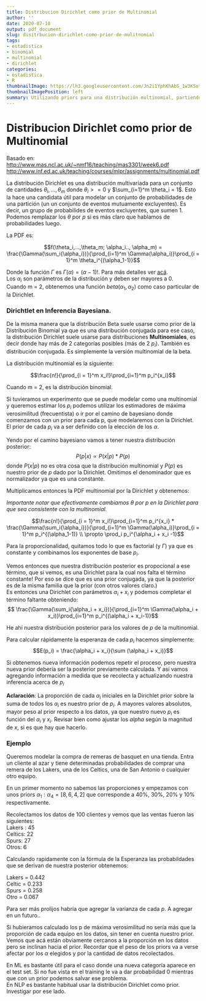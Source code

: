 ```yaml
---
title: Distribucion Dirichlet como prior de Multinomial
author: ''
date: 2020-07-18
output: pdf_document
slug: disitrbucion-dirichlet-como-prior-de-mulitnomial
tags:
- estadistica
- binomial
- multinomial
- dirichlet
categories:
- estadistica
- R
thumbnailImage: https://lh3.googleusercontent.com/Jn2i1YphKhAbS_1w3KSotp7L0BZA3GguSSAEUCCyH9V4g2PtunCuoE0GlY-PkdrsLERb08KiSsNvIMPqpQ=w260-h173-rw
thumbnailImagePosition: left
summary: Utilizando priors para una distribución multinomial, partiendo de una Dirichlet. Cómo actualizar nuestras estimaciones a partir de los datos.
---
```


# Distribucion Dirichlet como prior de Multinomial

Basado en:  
http://www.mas.ncl.ac.uk/~nmf16/teaching/mas3301/week6.pdf  
http://www.inf.ed.ac.uk/teaching/courses/mlpr/assignments/multinomial.pdf

La distribución Dirichlet es una distribución multivariada para un conjunto de cantidades $\theta_i,...,\theta_m$ donde $\theta_i >= 0$ y $\sum_{i=1}^m \theta_i = 1$. Esto la hace una candidata útil para modelar un conjunto de probabilidades de una partición (un un conjunto de eventos mutuamente excluyentes). Es decir, un grupo de probabilides de eventos excluyentes, que sumen 1.  
Podemos remplazar los $\theta$ por $p$ si es más claro que hablamos de probabilidades luego.

La PDF es:

$$f(\theta_i,...,\theta_m; \alpha_i.., \alpha_m) =   \frac{\Gamma(\sum_i{\alpha_i})}{\prod_{i=1}^m \Gamma(\alpha_i)}\prod_{i = 1}^m \theta_i^{(\alpha_1-1)}$$

Donde la función $\Gamma$ es $\Gamma(\alpha) = (\alpha -1)!$. Para más detalles ver [acá](https://en.wikipedia.org/wiki/Gamma_function).  
Los $\alpha_i$ son parámetros de la distribución y deben ser mayores a 0.  
Cuando m = 2, obtenemos una función $beta(\alpha_1, \alpha_2)$ como caso particular de la Dirichlet.


### Dirichtlet en Inferencia Bayesiana.

De la misma manera que la distribución Beta suele usarse como prior de la Distribución Binomial ya que es una distribución conjugada para ese caso, la distribución Dirichlet suele usarse para distribuciones **Multinomiales**, es decir donde hay más de 2 categorías posibles (más de 2 $p_i$). También es distribución conjugada. Es simplemente la versión multinomial de la beta.  



La distribución multinomial es la siguiente:

$$\frac{n!}{\prod_{i = 1}^m x_i!}\prod_{i=1}^m p_i^{x_i}$$

Cuando m = 2, es la distribución binomial.

Si tuvieramos un experimento que se puede modelar como una multinomial y queremos estimar los $p_i$ podemos utilizar los estimadores de máxima verosimilitud (frecuentista) o ir por el camino de bayesiano donde comenzamos con un prior para cada p, que modelaremos con la Dirichlet. El prior de cada $p_i$ va a ser definido con la elección de los $\alpha$.

Yendo por el camino bayesiano vamos a tener nuestra distribución posterior:
$$ P(p | x) \propto P(x|p) * P(p)$$
donde $P(x|p)$ no es otra cosa que la distribución multinomial y $P(p)$ es nuestro prior de $p$ dado por la Dirichlet. Omitimos el denominador que es normalizador ya que es una constante.

Multiplicamos entonces la PDF multinomial por la Dirichlet y obtenemos:

*Importante notar que efectivamente cambiamos $\theta$ por $p$ en la Dirichlet para que sea consistente con la multinomial.*

$$\frac{n!}{\prod_{i = 1}^m x_i!}\prod_{i=1}^m p_i^{x_i} * \frac{\Gamma(\sum_i{\alpha_i})}{\prod_{i=1}^m \Gamma(\alpha_i)}\prod_{i = 1}^m p_i^{(\alpha_1-1)} \\ \propto \prod_i p_i^{\alpha_i + x_i -1}$$

Para la proporcionalidad, quitamos todo lo que es factorial (y $\Gamma$) ya que es constante y combinamos los exponentes de base $p_i$.

Vemos entonces que nuestra distribución posterior es propocional a ese término, que si vemos, es una Dirichlet para la cual nos falta el término constante! Por eso se dice que es una prior conjugada, ya que la posterior es de la misma familia que la prior (con otros valores claro.)  
Es entonces una Dirichlet con parámetros $\alpha_i + x_i$ y podemos completar el término faltante obteniendo: 
$$ \frac{\Gamma(\sum_i{\alpha_i + x_i})}{\prod_{i=1}^m \Gamma(\alpha_i + x_i)}\prod_{i=1}^m p_i^{(\alpha_i + x_i-1)}$$

He ahí nuestra distribución posterior para los valores de $p$ de la multinomial.

Para calcular rápidamente la esperanza de cada $p_i$ hacemos simplemente:
$$E(p_i) = \frac{\alpha_i + x_i}{\sum (\alpha_i +  x_i)}$$

Si obtenemos nueva información podemos repetir el proceso, pero nuestra nueva prior debería ser la posterior previamente calculada. Y así vamos agregando información a medida que se recolecta y actualizando nuestra inferencia acerca de $p_i$


**Aclaración**: La proporción de cada $\alpha_i$ iniciales en la Dirichlet prior sobre la suma de todos los $\alpha_i$ es nuestro prior de $p_i$. A mayores valores absolutos, mayor peso al prior respecto a los datos, ya que nuestro nuevo $p_i$ es función del $\alpha_i$ y $x_i$. Revisar bien como ajustar los $alpha$ según la magnitud de $x$, si es que hay que hacerlo.

### Ejemplo

Queremos modelar la compra de remeras de basquet en una tienda. Entra un cliente al azar y tiene determinadas probabilidades de comprar una remera de los Lakers, una de los Celtics, una de San Antonio o cualquier otro equipo.  

En un primer momento no sabemos las proporciones y empezamos con unos priors $\alpha_1 : \alpha_4 = [8,6,4,2]$ que corresponde a 40%, 30%, 20% y 10% respectivamente.

Recolectamos los datos de 100 clientes y vemos que las ventas fueron las siguientes:  
Lakers : 45  
Celtics: 22  
Spurs: 27  
Otros: 6  

Calculando rapidamente con la fórmula de la Esperanza las probabildades que se derivan de nuestra posterior obtenemos:

Lakers = 0.442  
Celtic = 0.233  
Spurs  = 0.258  
Otro   = 0.067  

Para ser más prolijos habría que agregar la varianza de cada $p$. A agregar en un futuro..

Si hubieramos calculado los p  de máxima verosimilitud no sería más que la proporción de cada equipo en los datos, sin tener en cuenta nuestro prior. Vemos que acá están obviamente cercanos a la proporción en los datos pero se inclinan hacia el prior. Recordar que el peso de los priors va a verse afectar por los $\alpha$ elegidos y por la cantidad de datos recolectados.


En ML es bastante útil para el caso donde una nueva categoría aparece en el test set. Si no fue vista en el training le va a dar probabilidad 0 mientras que con un prior podemos salvar ese problema.  
En NLP es bastante habitual usar la distribución Dirichlet como prior. Investigar por ese lado.
